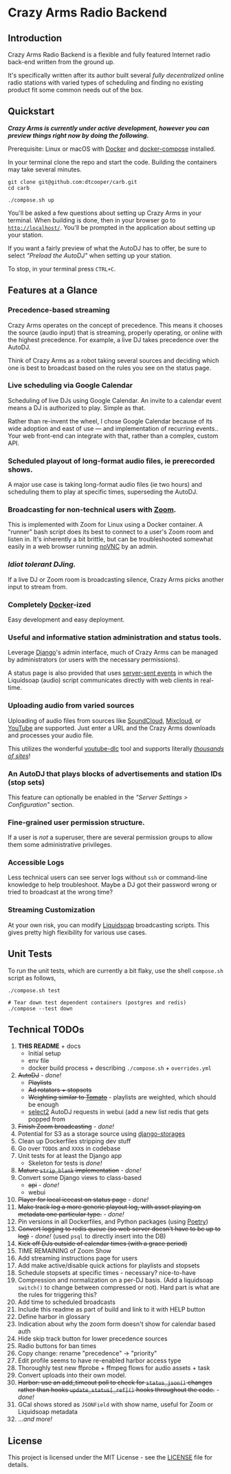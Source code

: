 # Crazy Arms Radio Backend

## Introduction

Crazy Arms Radio Backend is a flexible and fully featured Internet radio back-end
written from the ground up.

It's specifically written after its author built several _fully decentralized_
online radio stations with varied types of scheduling and finding no existing
product fit some common needs out of the box.

## Quickstart

***Crazy Arms is currently under active development, however you can preview
things right now by doing the following.***

Prerequisite: Linux or macOS with [Docker](https://www.docker.com/) and
[docker-compose](https://docs.docker.com/compose/) installed.

In your terminal clone the repo and start the code. Building the containers may
take several minutes.

```
git clone git@github.com:dtcooper/carb.git
cd carb

./compose.sh up
```

You'll be asked a few questions about setting up Crazy Arms in your terminal.
When building is done, then in your browser go to
[`http://localhost/`](http://localhost/). You'll be prompted in the application
about setting up your station.

If you want a fairly preview of what the AutoDJ has to offer, be sure to select
_"Preload the AutoDJ"_ when setting up your station.

To stop, in your terminal press `CTRL+C`.

## Features at a Glance

### Precedence-based streaming

Crazy Arms operates on the concept of precedence. This means it chooses the
source (audio input) that is streaming, properly operating, or online with
the highest precedence. For example, a live DJ takes precedence over the AutoDJ.

Think of Crazy Arms as a robot taking several sources and deciding which
one is best to broadcast based on the rules you see on the status page.

### Live scheduling via Google Calendar

Scheduling of live DJs using Google Calendar. An invite to a calendar event means
a DJ is authorized to play. Simple as that.

Rather than re-invent the wheel, I chose Google Calendar because of its wide
adoption and east of use &mdash; and implementation of recurring events.. Your
web front-end can integrate with that, rather than a complex, custom API.

### Scheduled playout of long-format audio files, ie prerecorded shows.

A major use case is taking long-format audio files (ie two hours) and scheduling
them to play at specific times, superseding the AutoDJ.

### Broadcasting for non-technical users with [Zoom](https://zoom.us/).

This is implemented with Zoom for Linux using a Docker container. A "runner"
bash script does its best to connect to a user's Zoom room and listen in. It's
inherently a bit brittle, but can be troubleshooted somewhat easily in a web
browser running [noVNC](https://novnc.com/info.html) by an admin.

### _Idiot tolerant DJing._

If a live DJ or Zoom room is broadcasting silence, Crazy Arms picks another
input to stream from.

### Completely [Docker](https://www.docker.com/)-ized

Easy development and easy deployment.

### Useful and informative station administration and status tools.

Leverage [Django](https://docs.djangoproject.com/en/3.1/)'s  admin interface,
much of Crazy Arms can be managed by administrators (or users with the necessary
permissions).

A status page is also provided that uses
[server-sent events](https://en.wikipedia.org/wiki/Server-sent_events) in which
the Liquidsoap (audio) script communicates directly with web clients in real-time.

### Uploading audio from varied sources

Uploading of audio files from sources like [SoundCloud](https://soundcloud.com/),
[Mixcloud](https://www.mixcloud.com/), or [YouTube](https://www.youtube.com/) are
supported. Just enter a URL and the Crazy Arms downloads and processes your audio file.

This utilizes the wonderful [youtube-dlc](https://github.com/blackjack4494/yt-dlc)
tool and supports literally
[_thousands of sites_](https://github.com/blackjack4494/yt-dlc/blob/master/docs/supportedsites.md)!

### An AutoDJ that plays blocks of advertisements and station IDs (stop sets)

This feature can optionally be enabled in the _"Server Settings > Configuration"_
section.

### Fine-grained user permission structure.

If a user is _not_ a superuser, there are several permission groups to allow
them some administrative privileges.

### Accessible Logs

Less technical users can see server logs without `ssh` or command-line knowledge
to help troubleshoot. Maybe a DJ got their password wrong or tried to broadcast
at the wrong time?

### Streaming Customization

At your own risk, you can modify [Liquidsoap](https://www.liquidsoap.info/)
broadcasting scripts. This gives pretty high flexibility for various use cases.

## Unit Tests

To run the unit tests, which are currently a bit flaky, use the shell
`compose.sh` script as follows,

```
./compose.sh test

# Tear down test dependent containers (postgres and redis)
./compose --test down
```

## Technical TODOs

1. **THIS README** + docs
    - Initial setup
    - env file
    - docker build process + describing `./compose.sh` + `overrides.yml`
1. ~~AutoDJ~~ - _done!_
    - ~~Playlists~~
    - ~~Ad rotators + stopsets~~
    - ~~Weighting similar to [Tomato](https://github.com/dtcooper/tomato)~~ -
      playlists are weighted, which should be enough
    - [select2](https://django-easy-select2.readthedocs.io/) AutoDJ requests in
      webui (add a new list redis that gets popped from
1. ~~Finish Zoom broadcasting~~ - _done!_
1. Potential for S3 as a storage source using
   [django-storages](https://django-storages.readthedocs.io/)
1. Clean up Dockerfiles stripping dev stuff
1. Go over `TODO`s and `XXX`s in codebase
1. Unit tests for at least the Django app
    - Skeleton for tests is _done!_
1. ~~Mature `strip_blank` implementation~~ - _done!_
1. Convert some Django views to class-based
    - ~~api~~ - _done!_
    - webui
1. ~~Player for local icecast on status page~~ - _done!_
1. ~~Make track log a more generic playout log, with asset playing on metadata one
   particular type.~~ - _done!_
1. Pin versions in all Dockerfiles, and Python packages
  (using [Poetry](https://python-poetry.org/))
1. ~~Convert logging to redis queue (so web server doesn't have to be up to log)~~ - _done!_
   (used `psql` to directly insert into the DB)
1. ~~Kick off DJs outside of calendar times (with a grace period)~~
1. TIME REMAINING of Zoom Show
1. Add streaming instructions page for users
1. Add make active/disable quick actions for playlists and stopsets
1. Schedule stopsets at specific times - necessary? nice-to-have
1. Compression and normalization on a per-DJ basis. (Add a liquidsoap `switch()` to
  change between compressed or not). Hard part is what are the rules for triggering this?
1. Add time to scheduled broadcasts
1. Include this readme as part of build and link to it with HELP button
1. Define harbor in glossary
1. Indication about why the zoom form doesn't show for calendar based auth
1. Hide skip track button for lower precedence sources
1. Radio buttons for ban times
1. Copy change: rename "precedence" -> "priority"
1. Edit profile seems to have re-enabled harbor access type
1. Thoroughly test new ffprobe + ffmpeg flows for audio assets + task
1. Convert uploads into their own model.
1. ~~Harbor: use an add_timeout poll to check for `status_json()` changes rather than
  hooks `update_status[_ref]()` hooks throughout the code.~~ - _done!_
1. GCal shows stored as `JSONField` with show name, useful for Zoom or Liquidsoap
  metadata
1. ..._and more!_
## License

This project is licensed under the MIT License - see the [LICENSE](LICENSE) file
for details.
